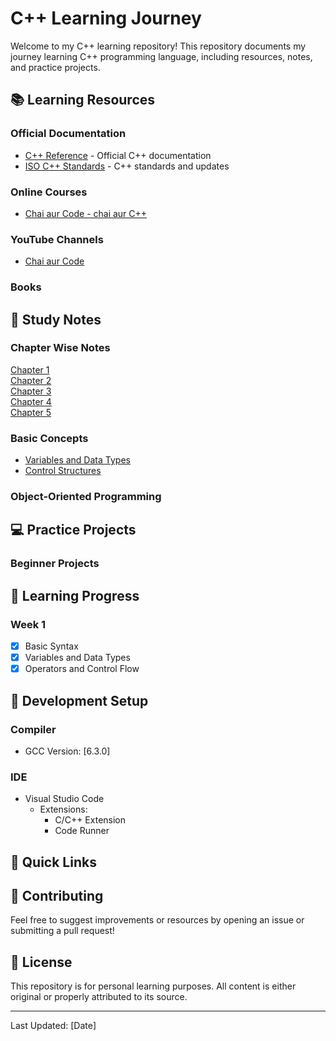 # C++ Learning Journey

Welcome to my C++ learning repository! This repository documents my journey learning C++ programming language, including resources, notes, and practice projects.

## 📚 Learning Resources

### Official Documentation

- [C++ Reference](https://en.cppreference.com/w/) - Official C++ documentation
- [ISO C++ Standards](https://isocpp.org/) - C++ standards and updates

### Online Courses

- [Chai aur Code - chai aur C++](https://youtu.be/gCkPJTSZ9mU?si=4X7RjLuLq1B9zsOl)

### YouTube Channels

- [Chai aur Code](https://youtube.com/@chaiaurcode)

### Books

<!-- - "C++ Primer" by Stanley Lippman -->
<!-- - "A Tour of C++" by Bjarne Stroustrup -->

## 📝 Study Notes

### Chapter Wise Notes

[Chapter 1](./notes/Chapters/chapter1.md)  
[Chapter 2](./notes/Chapters/chapter2.md)  
[Chapter 3](./notes/Chapters/chapter3.md)  
[Chapter 4](./notes/Chapters/chapter4.md)  
[Chapter 5](./notes/Chapters/chapter5.md)

### Basic Concepts

- [Variables and Data Types](./notes/Chapters/chapter4.md)  
- [Control Structures](./notes/Chapters/chapter4.md)  
  <!-- - [Functions](./notes/basics/functions.md) -->

### Object-Oriented Programming

<!-- - [Classes and Objects](./notes/oop/classes.md) -->
<!-- - [Inheritance](./notes/oop/inheritance.md) -->
<!-- - [Polymorphism](./notes/oop/polymorphism.md) -->

## 💻 Practice Projects

### Beginner Projects

<!-- 1. Calculator Application
   - [Source Code](./projects/calculator/)
   - Status: Completed
   - Concepts Learned: Basic operations, user input -->

<!-- 2. Todo List
   - [Source Code](./projects/todo-list/)
   - Status: In Progress
   - Concepts Learned: File I/O, data structures -->

## 📅 Learning Progress

### Week 1

- [x] Basic Syntax
- [x] Variables and Data Types
- [x] Operators and Control Flow

<!-- ### Week 2
- [ ] Functions
- [ ] Arrays and Strings
- [ ] Pointers -->

## 🔧 Development Setup

### Compiler

- GCC Version: [6.3.0]

### IDE

- Visual Studio Code
  - Extensions:
    - C/C++ Extension
    - Code Runner

## 📌 Quick Links

<!-- - [Common Errors and Solutions](./notes/troubleshooting.md) -->
<!-- - [Best Practices](./notes/best-practices.md) -->
<!-- - [Coding Standards](./notes/coding-standards.md) -->

## 🤝 Contributing

Feel free to suggest improvements or resources by opening an issue or submitting a pull request!

## 📖 License

This repository is for personal learning purposes. All content is either original or properly attributed to its source.

---

Last Updated: [Date]
